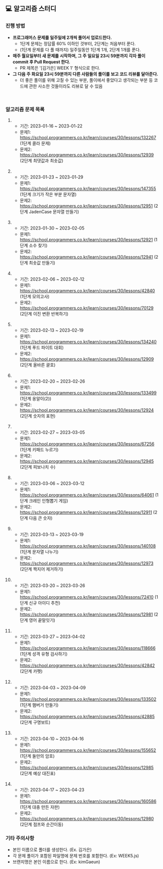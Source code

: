 ## 💻 알고리즘 스터디

### 진행 방법

-  <b> 프로그래머스 문제를 일주일에 2개씩 풀어서 업로드한다.</b>
    - 1단계 문제는 정답률 60% 이하인 것부터, 2단계는 처음부터 푼다.
    - (1단계 문제를 다 풀 때까지) 일주일동안 1단계 1개, 2단계 1개를 푼다.
-  <b>매주 월요일부터 새 문제를 시작하며, 그 주 일요일 23시 59분까지 각자 풀이 commit 후 Pull Request 한다.</b>
    - PR 제목은 '[김가은] WEEK 1' 형식으로 한다. 
- <b>그 다음 주 화요일 23시 59분까지 다른 사람들의 풀이를 보고 코드 리뷰를 달아준다.</b>  
    - 더 좋은 풀이를 위해 고칠 수 있는 부분, 풀이에서 좋았다고 생각되는 부분 등 코드에 관한 사소한 것들이라도 리뷰로 달 수 있음
</br>

### 알고리즘 문제 목록

1. 
    - 기간: 2023-01-16 ~ 2023-01-22
    - 문제1: https://school.programmers.co.kr/learn/courses/30/lessons/132267 (1단계 콜라 문제)
    - 문제2: https://school.programmers.co.kr/learn/courses/30/lessons/12939 (2단계 최댓값과 최솟값)
    </br>
    
2.  - 기간: 2023-01-23 ~ 2023-01-29
    - 문제1: https://school.programmers.co.kr/learn/courses/30/lessons/147355 (1단계 크기가 작은 부분 문자열)
    - 문제2: https://school.programmers.co.kr/learn/courses/30/lessons/12951 (2단계 JadenCase 문자열 만들기)
    </br>
    
3.  - 기간: 2023-01-30 ~ 2023-02-05
    - 문제1: https://school.programmers.co.kr/learn/courses/30/lessons/12921 (1단계 소수 찾기)
    - 문제2: https://school.programmers.co.kr/learn/courses/30/lessons/12941 (2단계 최솟값 만들기)
    </br>

4.  - 기간: 2023-02-06 ~ 2023-02-12
    - 문제1: https://school.programmers.co.kr/learn/courses/30/lessons/42840 (1단계 모의고사)
    - 문제2: https://school.programmers.co.kr/learn/courses/30/lessons/70129 (2단계 이진 변환 반복하기)
    </br>
    
    
5.  - 기간: 2023-02-13 ~ 2023-02-19
    - 문제1: https://school.programmers.co.kr/learn/courses/30/lessons/134240 (1단계 푸드 파이트 대회)
    - 문제2: https://school.programmers.co.kr/learn/courses/30/lessons/12909 (2단계 올바른 괄호)
    </br>

6.  - 기간: 2023-02-20 ~ 2023-02-26
    - 문제1: https://school.programmers.co.kr/learn/courses/30/lessons/133499 (1단계 옹알이(2))
    - 문제2: https://school.programmers.co.kr/learn/courses/30/lessons/12924 (2단계 숫자의 표현)
    </br>
    
7.  - 기간: 2023-02-27 ~ 2023-03-05
    - 문제1: https://school.programmers.co.kr/learn/courses/30/lessons/67256 (1단계 키패드 누르기)
    - 문제2: https://school.programmers.co.kr/learn/courses/30/lessons/12945 (2단계 피보나치 수)
    </br>

8.  - 기간: 2023-03-06 ~ 2023-03-12
    - 문제1: https://school.programmers.co.kr/learn/courses/30/lessons/64061 (1단계 크레인 인형뽑기 게임)
    - 문제2: https://school.programmers.co.kr/learn/courses/30/lessons/12911 (2단계 다음 큰 숫자)
    </br>
    
9.  - 기간: 2023-03-13 ~ 2023-03-19
    - 문제1: https://school.programmers.co.kr/learn/courses/30/lessons/140108 (1단계 문자열 나누기)
    - 문제2: https://school.programmers.co.kr/learn/courses/30/lessons/12973 (2단계 짝지어 제거하기)
    </br>
    
10.  - 기간: 2023-03-20 ~ 2023-03-26
     - 문제1: https://school.programmers.co.kr/learn/courses/30/lessons/72410 (1단계 신규 아이디 추천)
     - 문제2: https://school.programmers.co.kr/learn/courses/30/lessons/12981 (2단계 영어 끝말잇기)
     </br>
     
11.  - 기간: 2023-03-27 ~ 2023-04-02
     - 문제1: https://school.programmers.co.kr/learn/courses/30/lessons/118666 (1단계 성격 유형 검사하기)
     - 문제2: https://school.programmers.co.kr/learn/courses/30/lessons/42842 (2단계 카펫)
     </br>
     
12. - 기간: 2023-04-03 ~ 2023-04-09
    - 문제1: https://school.programmers.co.kr/learn/courses/30/lessons/133502 (1단계 햄버거 만들기)
    - 문제2: https://school.programmers.co.kr/learn/courses/30/lessons/42885 (2단계 구명보트)
    </br>
    
13. - 기간: 2023-04-10 ~ 2023-04-16
    - 문제1: https://school.programmers.co.kr/learn/courses/30/lessons/155652 (1단계 둘만의 암호)
    - 문제2: https://school.programmers.co.kr/learn/courses/30/lessons/12985 (2단계 예상 대진표)
    </br>
    
14. - 기간: 2023-04-17 ~ 2023-04-23
    - 문제1: https://school.programmers.co.kr/learn/courses/30/lessons/160586 (1단계 대충 만든 자판)
    - 문제2: https://school.programmers.co.kr/learn/courses/30/lessons/12980 (2단계 점프와 순간이동)
    
### 기타 주의사항
- 본인 이름으로 폴더를 생성한다. (Ex. 김가은)
- 각 문제 풀이가 포함된 파일명에 문제 번호를 포함한다. (Ex: WEEK5.js)
- 브랜치명은 본인 이름으로 한다. (Ex: kimGaeun)
